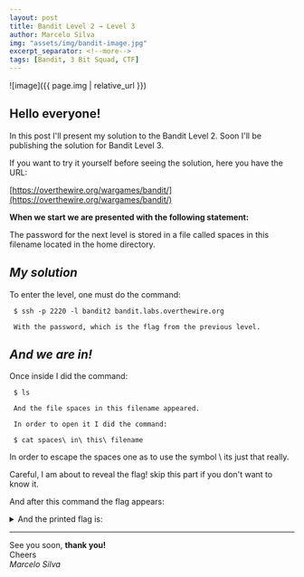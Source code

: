 ```yaml
---
layout: post
title: Bandit Level 2 → Level 3
author: Marcelo Silva
img: "assets/img/bandit-image.jpg"
excerpt_separator: <!--more-->
tags: [Bandit, 3 Bit Squad, CTF]
---
```


![image]({{ page.img | relative_url }})



## Hello everyone!

In this post I'll present my solution to the Bandit Level 2. Soon I'll be publishing the solution for Bandit Level 3.

<!--more-->
If you want to try it yourself before seeing the solution, here you have the URL:


[https://overthewire.org/wargames/bandit/](https://overthewire.org/wargames/bandit/)


**When we start we are presented with the following statement:**

The password for the next level is stored in a file called spaces in this filename located in the home directory.



## *My solution*


To enter the level, one must do the command: 
     

     $ ssh -p 2220 -l bandit2 bandit.labs.overthewire.org

     With the password, which is the flag from the previous level.
    

## *And we are in!*     



Once inside I did the command:
    
     $ ls
    
     And the file spaces in this filename appeared.
    
     In order to open it I did the command:
    
     $ cat spaces\ in\ this\ filename     



In order to escape the spaces one as to use the symbol \ its just that really.


Careful, I am about to reveal the flag! skip this part if you don't want to know it.



And after this command the flag appears:

<details>
  <summary>And the printed flag is: </summary>
     {% highlight text %} UmHadQclWmgdLOKQ3YNgjWxGoRMb5luK {% endhighlight text %}
</details> 

----
See you soon, **thank you!**  
Cheers  
*Marcelo Silva*
